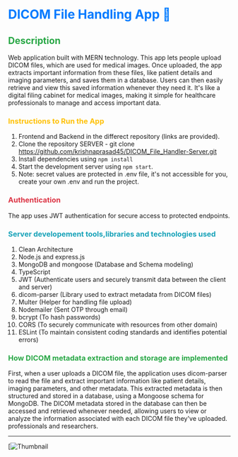 # <span style="color:#007bff;">DICOM File Handling App 🌟</span>

## <span style="color:#28a745;">Description</span>
Web application built with MERN technology. This app lets people upload DICOM files, which are used for medical images. Once uploaded, the app extracts important information from these files, like patient details and imaging parameters, and saves them in a database. Users can then easily retrieve and view this saved information whenever they need it. It's like a digital filing cabinet for medical images, making it simple for healthcare professionals to manage and access important data.
### <span style="color:#ffc107;">Instructions to Run the App</span>
1. Frontend and Backend in the differect repository (links are provided).
2. Clone the repository SERVER - git clone https://github.com/krishnaprasad45/DICOM_File_Handler-Server.git
3. Install dependencies using `npm install`
4. Start the development server using `npm start`.
5. Note: secret values are protected in .env file, it's not accessible for you, create your own .env and run the project.

### <span style="color:#dc3545;">Authentication</span>
The app uses JWT authentication for secure access to protected endpoints.

### <span style="color:#17a2b8;"> Server developement tools,libraries and technologies used</span>
1. Clean Architecture
2. Node.js and express.js
3. MongoDB and mongoose (Database and Schema modeling)
4. TypeScript
5. JWT (Authenticate users and securely transmit data between the client and server)
6. dicom-parser (Library used to extract metadata from DICOM files)
7. Multer (Helper for handling file upload)
8. Nodemailer (Sent OTP through email)
9. bcrypt (To hash passwords)
10. CORS (To securely communicate with resources from other domain)
11. ESLint (To maintain consistent coding standards and identifies potential errors)

### <span style="color:#28a745;">How DICOM metadata extraction and storage are implemented</span>
First, when a user uploads a DICOM file, the application uses dicom-parser to read the file and extract important information like patient details, imaging parameters, and other metadata. This extracted metadata is then structured and stored in a database, using a Mongoose schema for MongoDB.
The DICOM metadata stored in the database can then be accessed and retrieved whenever needed, allowing users to view or analyze the information associated with each DICOM file they've uploaded. professionals and researchers.

---

[![Thumbnail](https://drive.google.com/file/d/1ATUjrt2762PaMdyxfLyz6zc1XfcNVztJ/view)
